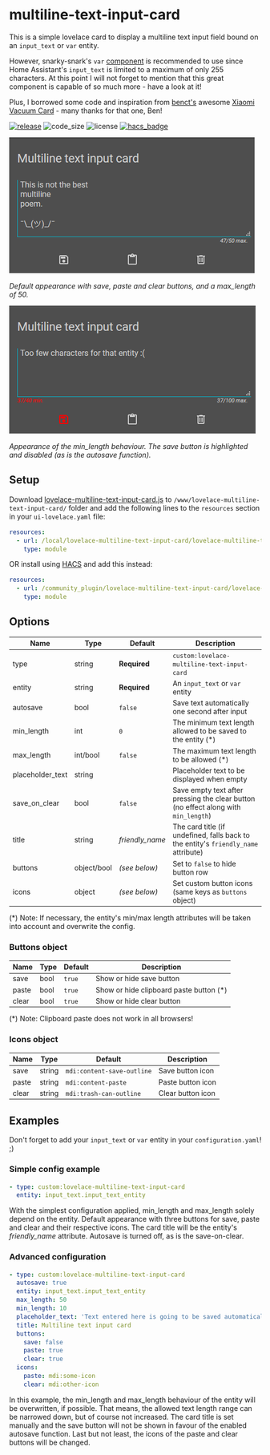 # multiline-text-input-card

This is a simple lovelace card to display a multiline text input field bound on an `input_text` or `var` entity.

However, snarky-snark's `var` [component](https://github.com/snarky-snark/home-assistant-variables/) is recommended to use since Home Assistant's `input_text` is limited to a maximum of only 255 characters. At this point I will not forget to mention that this great component is capable of so much more - have a look at it!

Plus, I borrowed some code and inspiration from [benct's](https://github.com/benct) awesome [Xiaomi Vacuum Card](https://github.com/benct/lovelace-xiaomi-vacuum-card) - many thanks for that one, Ben!


[![release](https://img.shields.io/github/v/release/faeibson/lovelace-multiline-text-input-card?style=flat-square)](https://github.com/faeibson/lovelace-multiline-text-input-card/releases)
![code_size](https://img.shields.io/github/languages/code-size/faeibson/lovelace-multiline-text-input-card?style=flat-square)
![license](https://img.shields.io/github/license/faeibson/lovelace-multiline-text-input-card?style=flat-square)
[![hacs_badge](https://img.shields.io/badge/HACS-Default-orange.svg?style=flat-square)](https://github.com/hacs/integration)

![Screenshot](https://raw.githubusercontent.com/faeibson/lovelace-multiline-text-input-card/master/screenshot.png)

*Default appearance with save, paste and clear buttons, and a max_length of 50.*


![Screenshot](https://raw.githubusercontent.com/faeibson/lovelace-multiline-text-input-card/master/screenshot_minmax.png)

*Appearance of the min_length behaviour. The save button is highlighted and disabled (as is the autosave function).*

## Setup

Download [lovelace-multiline-text-input-card.js](https://raw.githubusercontent.com/faeibson/lovelace-multiline-text-input-card/master/lovelace-multiline-text-input-card.js)
to `/www/lovelace-multiline-text-input-card/` folder and add the following lines to the `resources` section in your `ui-lovelace.yaml` file:
```yaml
resources:
  - url: /local/lovelace-multiline-text-input-card/lovelace-multiline-text-input-card.js
    type: module
```

OR install using [HACS](https://hacs.xyz/) and add this instead:
```yaml
resources:
  - url: /community_plugin/lovelace-multiline-text-input-card/lovelace-multiline-text-input-card.js
    type: module
```

## Options

| Name | Type | Default | Description
| ---- | ---- | ------- | -----------
| type | string | **Required** | `custom:lovelace-multiline-text-input-card`
| entity | string | **Required** | An `input_text` or `var` entity
| autosave | bool | `false` | Save text automatically one second after input
| min_length | int | `0` | The minimum text length allowed to be saved to the entity (*)
| max_length | int/bool | `false` | The maximum text length to be allowed (*)
| placeholder_text | string | | Placeholder text to be displayed when empty
| save_on_clear | bool | `false` | Save empty text after pressing the clear button (no effect along with `min_length`)
| title | string | *friendly_name* | The card title (if undefined, falls back to the entity's `friendly_name` attribute)
| buttons | object/bool | *(see below)* | Set to `false` to hide button row
| icons | object | *(see below)* | Set custom button icons (same keys as `buttons` object)

(*) Note: If necessary, the entity's min/max length attributes will be taken into account and overwrite the config.

### Buttons object

| Name | Type | Default | Description
| ---- | ---- | ------- | -----------
| save | bool | `true` | Show or hide save button
| paste | bool | `true` | Show or hide clipboard paste button (*)
| clear | bool | `true` | Show or hide clear button

(*) Note: Clipboard paste does not work in all browsers!

### Icons object

| Name | Type | Default | Description
| ---- | ---- | ------- | -----------
| save | string | `mdi:content-save-outline` | Save button icon
| paste | string | `mdi:content-paste` | Paste button icon
| clear | string | `mdi:trash-can-outline` | Clear button icon

## Examples

Don't forget to add your `input_text` or `var` entity in your `configuration.yaml`! ;)

### Simple config example
```yaml
- type: custom:lovelace-multiline-text-input-card
  entity: input_text.input_text_entity
```

With the simplest configuration applied, min_length and max_length solely depend on the entity. Default appearance with three buttons for save, paste and clear and their respective icons. The card title will be the entity's *friendly_name* attribute. Autosave is turned off, as is the save-on-clear.


### Advanced configuration
```yaml
- type: custom:lovelace-multiline-text-input-card
  autosave: true
  entity: input_text.input_text_entity
  max_length: 50
  min_length: 10
  placeholder_text: 'Text entered here is going to be saved automatically when between 10 and 50 characters length.'
  title: Multiline text input card
  buttons:
    save: false
    paste: true
    clear: true
  icons:
    paste: mdi:some-icon
    clear: mdi:other-icon
```

In this example, the min_length and max_length behaviour of the entity will be overwritten, if possible. That means, the allowed text length range can be narrowed down, but of course not increased. The card title is set manually and the save button will not be shown in favour of the enabled autosave function. Last but not least, the icons of the paste and clear buttons will be changed.